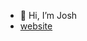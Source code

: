 - 👋 Hi, I’m Josh
- [website](josh0810.github.io)


<!---
Josh0810/Josh0810 is a ✨ special ✨ repository because its `README.md` (this file) appears on your GitHub profile.
You can click the Preview link to take a look at your changes.
--->

